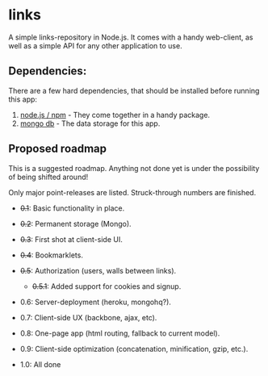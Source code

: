 links
=====

A simple links-repository in Node.js. It comes with a handy web-client, as well
as a simple API for any other application to use.


Dependencies:
-------------

There are a few hard dependencies, that should be installed before running
this app:

1. [node.js / npm](http://nodejs.org) - They come together in a handy package.
2. [mongo db](http://mongodb.org) - The data storage for this app.


Proposed roadmap
----------------

This is a suggested roadmap. Anything not done yet is under the possibility of
being shifted around!

Only major point-releases are listed. Struck-through numbers are finished.

- <s>0.1</s>: Basic functionality in place.
- <s>0.2</s>: Permanent storage (Mongo).
- <s>0.3</s>: First shot at client-side UI.
- <s>0.4</s>: Bookmarklets.
- <s>0.5</s>: Authorization (users, walls between links).
    - <s>0.5.1</s>: Added support for cookies and signup.
- 0.6: Server-deployment (heroku, mongohq?).
- 0.7: Client-side UX (backbone, ajax, etc).
- 0.8: One-page app (html routing, fallback to current model).
- 0.9: Client-side optimization (concatenation, minification, gzip, etc.).

- 1.0: All done
